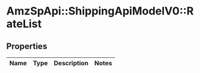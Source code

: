 # AmzSpApi::ShippingApiModelV0::RateList

## Properties
Name | Type | Description | Notes
------------ | ------------- | ------------- | -------------

